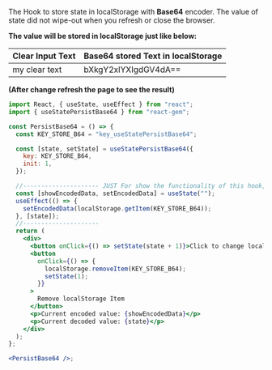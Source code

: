 The Hook to store state in localStorage with **Base64** encoder. The value of state did not wipe-out when you refresh or close the browser.

**The value will be stored in localStorage just like below:**

| Clear Input Text | Base64 stored Text in localStorage |
| ---------------- | ---------------------------------- |
| my clear text    | bXkgY2xlYXIgdGV4dA==               |

**(After change refresh the page to see the result)**

```jsx
import React, { useState, useEffect } from "react";
import { useStatePersistBase64 } from "react-gem";

const PersistBase64 = () => {
  const KEY_STORE_B64 = "key_useStatePersistBase64";

  const [state, setState] = useStatePersistBase64({
    key: KEY_STORE_B64,
    init: 1,
  });

  //--------------------- JUST For show the functionality of this hook, DO NOT NEED to do this in real app
  const [showEncodedData, setEncodedData] = useState("");
  useEffect(() => {
    setEncodedData(localStorage.getItem(KEY_STORE_B64));
  }, [state]);
  //---------------------
  return (
    <div>
      <button onClick={() => setState(state + 1)}>Click to change localStorage state</button>
      <button
        onClick={() => {
          localStorage.removeItem(KEY_STORE_B64);
          setState(1);
        }}
      >
        Remove localStorage Item
      </button>
      <p>Current encoded value: {showEncodedData}</p>
      <p>Current decoded value: {state}</p>
    </div>
  );
};

<PersistBase64 />;
```
